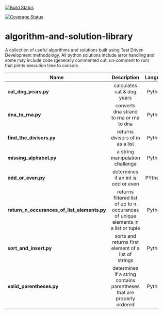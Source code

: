 [![Build Status](https://travis-ci.org/keitheck/algorithm-and-solution-library.svg?branch=master)](https://travis-ci.org/keitheck/algorithm-and-solution-library)

[![Coverage Status](https://coveralls.io/repos/github/keitheck/algorithm-and-solution-library/badge.svg?branch=master)](https://coveralls.io/github/keitheck/algorithm-and-solution-library?branch=master)

# algorithm-and-solution-library
A collection of useful algorithms and solutions built using Test Driven Development methodology.  All python solutions include error handling and some may include code (generally commented out, un-comment to run) that prints execution time to console.  


| Name | Description | Language |
| ------------- |:----------------:| :---------:|
| **cat_dog_years.py**| calculates cat & dog years | Python3 |
| **dna_to_rna.py**| converts dna strand to rna or rna to dna | Python3 |
| **find_the_divisors.py**| returns divisors of in as a list | Python3 |
| **missing_alphabet.py**| a string manipulation challenge | Python3 |
| **odd_or_even.py**| determines if an int is odd or even | PYtheon3 |
| **return_n_occurances_of_list_elements.py**| returns filtered list of up to n occurances of unique elements in a list or tuple | Python3 |
| **sort_and_insert.py**| sorts and returns first element of a list of strings | Python3 |
| **valid_parentheses.py**| determines if a string contains parentheses that are properly ordered | Python3 |